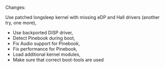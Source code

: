 Changes:

Use patched longsleep kernel with missing eDP and Hall drivers (another try, one more),
- Use backported DISP driver,
- Detect Pinebook during boot,
- Fix Audio support for Pinebook,
- Fix performance for Pinebook,
- Load additional kernel modules,
- Make sure that correct boot-tools are used

